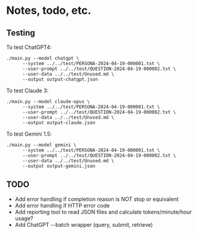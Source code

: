 # Notes, todo, etc.

## Testing

To test ChatGPT4:

```
./main.py --model chatgpt \
	  --system ../../test/PERSONA-2024-04-19-000001.txt \
	  --user-prompt ../../test/QUESTION-2024-04-19-000002.txt \
	  --user-data ../../test/Unused.md \
	  --output output-chatgpt.json 
```

To test Claude 3:

```
./main.py --model claude-opus \
	  --system ../../test/PERSONA-2024-04-19-000001.txt \
	  --user-prompt ../../test/QUESTION-2024-04-19-000002.txt \
	  --user-data ../../test/Unused.md \
	  --output output-claude.json 
```

To test Gemini 1.5:

```
./main.py --model gemini \
	  --system ../../test/PERSONA-2024-04-19-000001.txt \
	  --user-prompt ../../test/QUESTION-2024-04-19-000002.txt \
	  --user-data ../../test/Unused.md \
	  --output output-gemini.json 
```

## TODO

* Add error handling if completion reason is NOT stop or equivalent
* Add error handling if HTTP error code
* Add reporting tool to read JSON files and calculate tokens/minute/hour usage?
* Add ChatGPT --batch wrapper (query, submit, retrieve)
